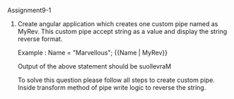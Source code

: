  Assignment9-1

 1. Create angular application which creates one custom pipe named as MyRev. This custom pipe accept string as a value and display the string reverse format.

    Example : Name = "Marvellous"; {{Name | MyRev}}

    Output of the above statement should be suollevraM

    To solve this question please follow all steps to create custom pipe. Inside transform method of pipe write logic to reverse the string.

